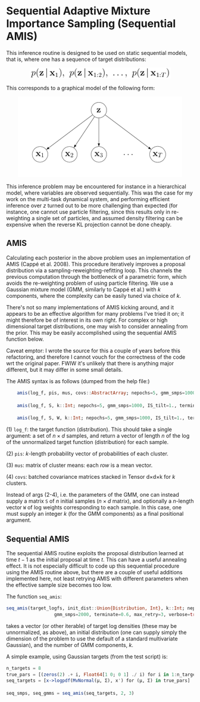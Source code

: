 # Sequential Adaptive Mixture Importance Sampling (Sequential AMIS)

This inference routine is designed to be used on static sequential models, that
is, where one has a sequence of target distributions:

<p align="center">
  <img src="assets/latex-staticmodel.gif"/>
</p>

This corresponds to a graphical model of the following form:

<p align="center">
  <img src="assets/tikz-staticmodel.png"/>
</p>

This inference problem may be encountered for instance in a hierarchical model,
where variables are observed sequentially. This was the case for my work on the
multi-task dynamical system, and performing efficient inference over $z$ turned
out to be more challenging than expected (for instance, one cannot use particle
filtering, since this results only in re-weighting a single set of particles,
and assumed density filtering can be expensive when the reverse KL projection
cannot be done cheaply.

## AMIS

Calculating each posterior in the above problem uses an implementation of AMIS
(Cappé et al. 2008). This procedure iteratively improves a proposal distribution
via a sampling-reweighting-refitting loop. This channels the previous
computation through the bottleneck of a parametric form, which avoids the
re-weighting problem of using particle filtering. We use a Gaussian mixture
model (GMM, similarly to Cappé et al.) with $k$ components, where the complexity
can be easily tuned via choice of $k$.

There's not so many implementations of AMIS kicking around, and it appears to be
an effective algorithm for many problems I've tried it on; it might therefore be
of interest in its own right. For complex or high dimensional target
distributions, one may wish to consider annealing from the prior. This may be
easily accomplished using the sequential AMIS function below.

Caveat emptor: I wrote the source for this a couple of years before this
refactoring, and therefore I cannot vouch for the correctness of the code wrt
the original paper. FWIW it's unlikely that there is anything major different,
but it may differ in some small details.

The AMIS syntax is as follows (dumped from the help file:)

```julia
    amis(log_f, pis, mus, covs::AbstractArray; nepochs=5, gmm_smps=1000, IS_tilt=1., terminate=0.75, debug=false)

    amis(log_f, S, k::Int; nepochs=5, gmm_smps=1000, IS_tilt=1., terminate=0.75, debug=false)

    amis(log_f, S, W, k::Int; nepochs=5, gmm_smps=1000, IS_tilt=1., terminate=0.75, debug=false)
```

(1) `log_f`: the target function (distribution). This should take a single
argument: a set of $n \times d$ samples, and return a vector of length $n$ of
the log of the unnormalized target function (distribution) for each sample.

(2) `pis`: $k$-length probability vector of probabilities of each cluster.

(3) `mus`: matrix of cluster means: each *row* is a mean vector.

(4) `covs`: batched covariance matrices stacked in Tensor d×d×k for $k$
clusters.

Instead of args (2-4), i.e. the parameters of the GMM, one can instead supply a
matrix `S` of $n$ initial samples ($n \times d$ matrix), and optionally a
$n$-length vector `W` of log weights corresponding to each sample. In this case,
one must supply an integer $k$ (for the GMM components) as a final positional
argument.


## Sequential AMIS

The sequential AMIS routine exploits the proposal distribution learned at time
$t-1$ as the initial proposal at time $t$. This can have a useful annealing
effect. It is not especially difficult to code up this sequential procedure
using the AMIS routine above, but there are a couple of useful additions
implemented here, not least retrying AMIS with different parameters when the
effective sample size becomes too low.

The function `seq_amis`:

```julia
seq_amis(target_logfs, init_dist::Union{Distribution, Int}, k::Int; nepochs=4, IS_tilt=1.3f0,
                  gmm_smps=2000, terminate=0.6, max_retry=3, verbose=true, min_ess=min(100, gmm_smps/2))
```

takes a vector (or other iterable) of target log densities (these may be unnormalized, as above), an initial distribution (one can supply simply the dimension of the problem to use the default of a standard multivariate Gaussian), and the number of GMM components, $k$.

A simple example, using Gaussian targets (from the test script) is:

```julia
n_targets = 8
true_pars = [(zeros(2) .+ i, Float64[1 0; 0 1] ./ i) for i in 1:n_targets];
seq_targets = [x->logpdf(MvNormal(μ, Σ), x') for (μ, Σ) in true_pars]

seq_smps, seq_gmms = seq_amis(seq_targets, 2, 3)
```
